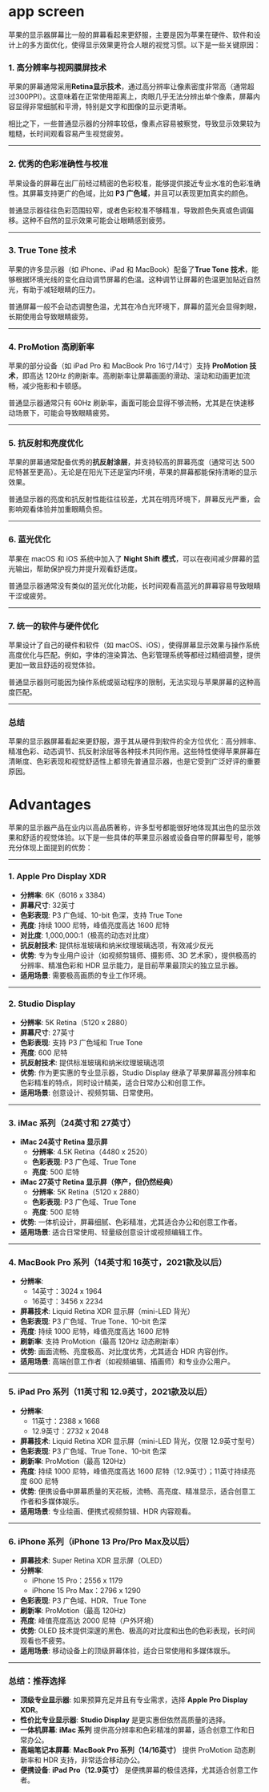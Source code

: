 # app screen

苹果的显示器屏幕比一般的屏幕看起来更舒服，主要是因为苹果在硬件、软件和设计上的多方面优化，使得显示效果更符合人眼的视觉习惯。以下是一些关键原因：

### 1. **高分辨率与视网膜屏技术**
苹果的屏幕通常采用**Retina显示技术**，通过高分辨率让像素密度非常高（通常超过300PPI）。这意味着在正常使用距离上，肉眼几乎无法分辨出单个像素，屏幕内容显得非常细腻和平滑，特别是文字和图像的显示更清晰。

相比之下，一些普通显示器的分辨率较低，像素点容易被察觉，导致显示效果较为粗糙，长时间观看容易产生视觉疲劳。

---

### 2. **优秀的色彩准确性与校准**
苹果设备的屏幕在出厂前经过精密的色彩校准，能够提供接近专业水准的色彩准确性。其屏幕支持更广的色域，比如 **P3 广色域**，并且可以表现更加真实的颜色。

普通显示器往往色彩范围较窄，或者色彩校准不够精准，导致颜色失真或色调偏移。这种不自然的显示效果可能会让眼睛感到疲劳。

---

### 3. **True Tone 技术**
苹果的许多显示器（如 iPhone、iPad 和 MacBook）配备了**True Tone 技术**，能够根据环境光线的变化自动调节屏幕的色温。这种调节让屏幕的色温更加贴近自然光，有助于减轻眼睛的压力。

普通屏幕一般不会动态调整色温，尤其在冷白光环境下，屏幕的蓝光会显得刺眼，长期使用会导致眼睛疲劳。

---

### 4. **ProMotion 高刷新率**
苹果的部分设备（如 iPad Pro 和 MacBook Pro 16寸/14寸）支持 **ProMotion 技术**，即高达 120Hz 的刷新率。高刷新率让屏幕画面的滑动、滚动和动画更加流畅，减少拖影和卡顿感。

普通显示器通常只有 60Hz 刷新率，画面可能会显得不够流畅，尤其是在快速移动场景下，可能会导致眼睛疲劳。

---

### 5. **抗反射和亮度优化**
苹果的屏幕通常配备优秀的**抗反射涂层**，并支持较高的屏幕亮度（通常可达 500 尼特甚至更高）。无论是在阳光下还是室内环境，苹果的屏幕都能保持清晰的显示效果。

普通显示器的亮度和抗反射性能往往较差，尤其在明亮环境下，屏幕反光严重，会影响观看体验并加重眼睛负担。

---

### 6. **蓝光优化**
苹果在 macOS 和 iOS 系统中加入了 **Night Shift 模式**，可以在夜间减少屏幕的蓝光输出，帮助保护视力并提升观看舒适度。

普通显示器通常没有类似的蓝光优化功能，长时间观看高蓝光的屏幕容易导致眼睛干涩或疲劳。

---

### 7. **统一的软件与硬件优化**
苹果设计了自己的硬件和软件（如 macOS、iOS），使得屏幕显示效果与操作系统高度优化与匹配。例如，字体的渲染算法、色彩管理系统等都经过精细调整，提供更加一致且舒适的视觉体验。

普通显示器则可能因为操作系统或驱动程序的限制，无法实现与苹果屏幕的这种高度匹配。

---

### 总结
苹果的显示器屏幕看起来更舒服，源于其从硬件到软件的全方位优化：高分辨率、精准色彩、动态调节、抗反射涂层等各种技术共同作用。这些特性使得苹果屏幕在清晰度、色彩表现和视觉舒适性上都领先普通显示器，也是它受到广泛好评的重要原因。


# Advantages

苹果的显示器产品在业内以高品质著称，许多型号都能很好地体现其出色的显示效果和舒适的视觉体验。以下是一些具体的苹果显示器或设备自带的屏幕型号，能够充分体现上面提到的优势：

---

### 1. **Apple Pro Display XDR**
- **分辨率**: 6K（6016 x 3384）
- **屏幕尺寸**: 32英寸
- **色彩表现**: P3 广色域、10-bit 色深，支持 True Tone
- **亮度**: 持续 1000 尼特，峰值亮度高达 1600 尼特
- **对比度**: 1,000,000:1（极高的动态对比度）
- **抗反射技术**: 提供标准玻璃和纳米纹理玻璃选项，有效减少反光
- **优势**: 专为专业用户设计（如视频剪辑师、摄影师、3D 艺术家），提供极高的分辨率、精准色彩和 HDR 显示能力，是目前苹果最顶尖的独立显示器。
- **适用场景**: 需要极高画质的专业工作环境。

---

### 2. **Studio Display**
- **分辨率**: 5K Retina（5120 x 2880）
- **屏幕尺寸**: 27英寸
- **色彩表现**: 支持 P3 广色域和 True Tone
- **亮度**: 600 尼特
- **抗反射技术**: 提供标准玻璃和纳米纹理玻璃选项
- **优势**: 作为更实惠的专业显示器，Studio Display 继承了苹果屏幕高分辨率和色彩精准的特点，同时设计精美，适合日常办公和创意工作。
- **适用场景**: 创意设计、视频剪辑、日常使用。

---

### 3. **iMac 系列（24英寸和 27英寸）**
- **iMac 24英寸 Retina 显示屏**
    - **分辨率**: 4.5K Retina（4480 x 2520）
    - **色彩表现**: P3 广色域、True Tone
    - **亮度**: 500 尼特
- **iMac 27英寸 Retina 显示屏（停产，但仍然经典）**
    - **分辨率**: 5K Retina（5120 x 2880）
    - **色彩表现**: P3 广色域、True Tone
    - **亮度**: 500 尼特
- **优势**: 一体机设计，屏幕细腻、色彩精准，尤其适合办公和创意工作者。
- **适用场景**: 适合日常使用、轻量级创意设计或视频编辑工作。

---

### 4. **MacBook Pro 系列（14英寸和 16英寸，2021款及以后）**
- **分辨率**:
    - 14英寸：3024 x 1964
    - 16英寸：3456 x 2234
- **屏幕技术**: Liquid Retina XDR 显示屏（mini-LED 背光）
- **色彩表现**: P3 广色域、True Tone、10-bit 色深
- **亮度**: 持续 1000 尼特，峰值亮度高达 1600 尼特
- **刷新率**: 支持 ProMotion（最高 120Hz 动态刷新率）
- **优势**: 画面流畅、亮度极高、对比度优秀，尤其适合 HDR 内容创作。
- **适用场景**: 高端创意工作者（如视频编辑、插画师）和专业办公用户。

---

### 5. **iPad Pro 系列（11英寸和 12.9英寸，2021款及以后）**
- **分辨率**:
    - 11英寸：2388 x 1668
    - 12.9英寸：2732 x 2048
- **屏幕技术**: Liquid Retina XDR 显示屏（mini-LED 背光，仅限 12.9英寸型号）
- **色彩表现**: P3 广色域、True Tone、10-bit 色深
- **刷新率**: ProMotion（最高 120Hz）
- **亮度**: 持续 1000 尼特，峰值亮度高达 1600 尼特（12.9英寸）；11英寸持续亮度 600 尼特
- **优势**: 便携设备中屏幕质量的天花板，流畅、高亮度、精准显示，适合创意工作者和多媒体娱乐。
- **适用场景**: 专业绘画、便携式视频剪辑、HDR 内容观看。

---

### 6. **iPhone 系列（iPhone 13 Pro/Pro Max及以后）**
- **屏幕技术**: Super Retina XDR 显示屏（OLED）
- **分辨率**:
    - iPhone 15 Pro：2556 x 1179
    - iPhone 15 Pro Max：2796 x 1290
- **色彩表现**: P3 广色域、HDR、True Tone
- **刷新率**: ProMotion（最高 120Hz）
- **亮度**: 峰值亮度高达 2000 尼特（户外环境）
- **优势**: OLED 技术提供深邃的黑色、极高的对比度和出色的色彩表现，长时间观看也不疲劳。
- **适用场景**: 移动设备上的顶级屏幕体验，适合日常使用和多媒体娱乐。

---

### 总结：推荐选择
- **顶级专业显示器**: 如果预算充足并且有专业需求，选择 **Apple Pro Display XDR**。
- **性价比专业显示器**: **Studio Display** 是更实惠但依然高质量的选择。
- **一体机屏幕**: **iMac 系列** 提供高分辨率和色彩精准的屏幕，适合创意工作和日常办公。
- **高端笔记本屏幕**: **MacBook Pro 系列（14/16英寸）** 提供 ProMotion 动态刷新率和 HDR 支持，非常适合移动办公。
- **便携设备**: **iPad Pro（12.9英寸）** 是便携屏幕的极佳选择，尤其适合创意工作者。
